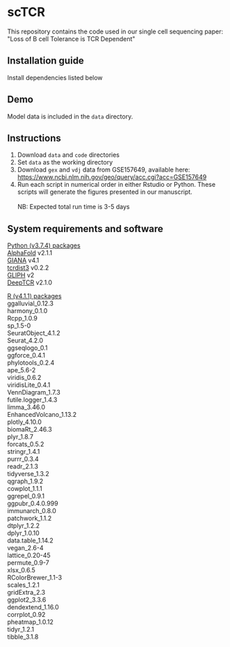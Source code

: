 # scTCR

This repository contains the code used in our single cell sequencing paper: "Loss of B cell Tolerance is TCR Dependent"

## Installation guide
Install dependencies listed below

## Demo
Model data is included in the `data` directory.

## Instructions
1. Download `data` and `code` directories
2. Set `data` as the working directory
3. Download `gex` and `vdj` data from GSE157649, available here: https://www.ncbi.nlm.nih.gov/geo/query/acc.cgi?acc=GSE157649
4. Run each script in numerical order in either Rstudio or Python.  These scripts will generate the figures presented in our manuscript.\
\
NB: Expected total run time is 3-5 days

## System requirements and software

<ins>Python (v3.7.4) packages</ins>\
[AlphaFold](https://github.com/deepmind/alphafold) v2.1.1\
[GIANA](https://github.com/s175573/GIANA) v4.1\
[tcrdist3](https://github.com/kmayerb/tcrdist3) v0.2.2\
[GLIPH](http://50.255.35.37:8080/) v2\
[DeepTCR](https://github.com/sidhomj/DeepTCR) v2.1.0




<ins>R (v4.1.1) packages</ins>\
ggalluvial_0.12.3\
harmony_0.1.0\
Rcpp_1.0.9\
sp_1.5-0               
SeuratObject_4.1.2   
Seurat_4.2.0          
ggseqlogo_0.1    
ggforce_0.4.1     
phylotools_0.2.4   
ape_5.6-2          
viridis_0.6.2      
viridisLite_0.4.1   
VennDiagram_1.7.3    
futile.logger_1.4.3  
limma_3.46.0        
EnhancedVolcano_1.13.2\
plotly_4.10.0       
biomaRt_2.46.3        
plyr_1.8.7         
forcats_0.5.2       
stringr_1.4.1         
purrr_0.3.4       
readr_2.1.3        
tidyverse_1.3.2       
qgraph_1.9.2       
cowplot_1.1.1      
ggrepel_0.9.1         
ggpubr_0.4.0.999    
immunarch_0.8.0     
patchwork_1.1.2       
dtplyr_1.2.2       
dplyr_1.0.10       
data.table_1.14.2     
vegan_2.6-4        
lattice_0.20-45     
permute_0.9-7         
xlsx_0.6.5          
RColorBrewer_1.1-3   
scales_1.2.1          
gridExtra_2.3       
ggplot2_3.3.6       
dendextend_1.16.0     
corrplot_0.92       
pheatmap_1.0.12      
tidyr_1.2.1           
tibble_3.1.8     



